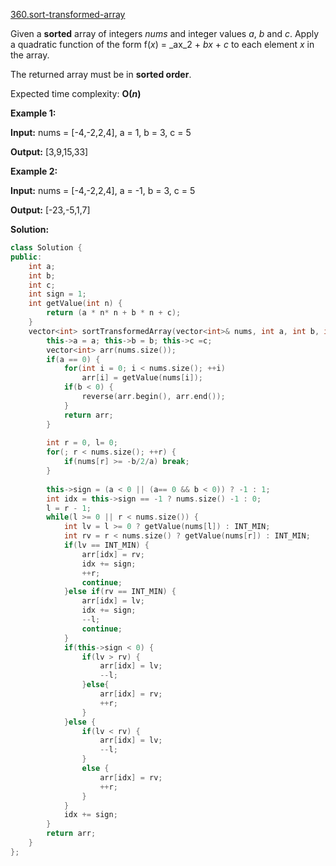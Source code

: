 [360.sort-transformed-array](https://leetcode.com/problems/sort-transformed-array/)  

Given a **sorted** array of integers _nums_ and integer values _a_, _b_ and _c_. Apply a quadratic function of the form f(_x_) = _ax_2 + _bx_ + _c_ to each element _x_ in the array.

The returned array must be in **sorted order**.

Expected time complexity: **O(_n_)**

**Example 1:**

  
**Input:** nums = \[-4,-2,2,4\], a = 1, b = 3, c = 5
  
**Output:** \[3,9,15,33\]
  

**Example 2:**

  
**Input:** nums = \[-4,-2,2,4\], a = \-1, b = 3, c = 5
  
**Output:** \[-23,-5,1,7\]  



**Solution:**  

```cpp
class Solution {
public:
    int a;
    int b;
    int c;
    int sign = 1;
    int getValue(int n) {
        return (a * n* n + b * n + c);
    }
    vector<int> sortTransformedArray(vector<int>& nums, int a, int b, int c) {
        this->a = a; this->b = b; this->c =c;
        vector<int> arr(nums.size());
        if(a == 0) {
            for(int i = 0; i < nums.size(); ++i)
                arr[i] = getValue(nums[i]);
            if(b < 0) {
                reverse(arr.begin(), arr.end());
            }
            return arr;
        }
        
        int r = 0, l= 0;
        for(; r < nums.size(); ++r) {
            if(nums[r] >= -b/2/a) break;
        }
        
        this->sign = (a < 0 || (a== 0 && b < 0)) ? -1 : 1;
        int idx = this->sign == -1 ? nums.size() -1 : 0;
        l = r - 1;
        while(l >= 0 || r < nums.size()) {
            int lv = l >= 0 ? getValue(nums[l]) : INT_MIN;
            int rv = r < nums.size() ? getValue(nums[r]) : INT_MIN;
            if(lv == INT_MIN) {
                arr[idx] = rv;
                idx += sign;
                ++r;
                continue;
            }else if(rv == INT_MIN) {
                arr[idx] = lv;
                idx += sign;
                --l;
                continue;
            }
            if(this->sign < 0) {
                if(lv > rv) {
                    arr[idx] = lv;
                    --l;
                }else{
                    arr[idx] = rv;
                    ++r;
                }
            }else {
                if(lv < rv) {
                    arr[idx] = lv;
                    --l;
                }
                else {
                    arr[idx] = rv;
                    ++r;
                }
            }
            idx += sign;
        }
        return arr;
    }
};
```
      